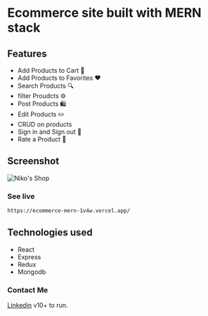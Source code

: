 # Ecommerce site built with MERN stack 

## Features

- Add Products to Cart 🛒
- Add Products to Favorites ❤
- Search Products 🔍
- filter Proudcts ⚙️
- Post Products 🛍️
- Edit Products ✏️
- CRUD on products
- Sign in and Sign out 👤
- Rate a Product 🌟

## Screenshot
![Niko's Shop](https://nikos-portfolio.vercel.app/_next/image?url=%2Fimages%2Fecommerce-mern.png&w=640&q=75)


### See live 
```sh
https://ecommerce-mern-1v4w.vercel.app/
```
## Technologies used
- React
- Express
- Redux
- Mongodb


### Contact Me
[Linkedin](https://www.linkedin.com/in/nikodimos-jemaneh-a1bb71234/) v10+ to run.

